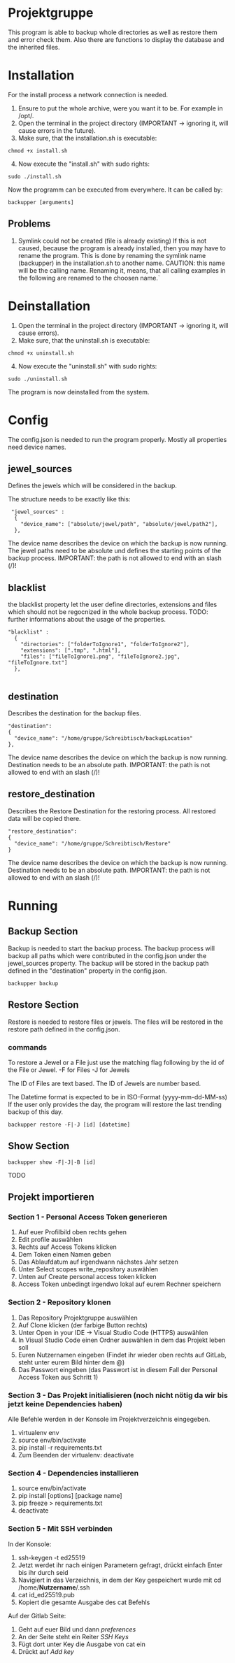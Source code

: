 # Projektgruppe

This program is able to backup whole directories as well as restore them and error check them.
Also there are functions to display the database and the inherited files.

# Installation

For the install process a network connection is needed.

1. Ensure to put the whole archive, were you want it to be. For example in /opt/.
2. Open the terminal in the project directory (IMPORTANT -> ignoring it, will cause errors in the future).
3. Make sure, that the installation.sh is executable:
```
chmod +x install.sh
```
4. Now execute the "install.sh" with sudo rights:
```
sudo ./install.sh
```

Now the programm can be executed from everywhere. It can be called by:
```
backupper [ærguments]
```

## Problems
1. Symlink could not be created (file is already existing)
If this is not caused, because the program is already installed, then you may have to rename the program.
This is done by renaming the symlink name (backupper) in the installation.sh to another name.
CAUTION: this name will be the calling name. Renaming it, means, that all calling examples in the following are renamed to the choosen name.`

# Deinstallation

1. Open the terminal in the project directory (IMPORTANT -> ignoring it, will cause errors).
2. Make sure, that the uninstall.sh is executable:
```
chmod +x uninstall.sh
```
4. Now execute the "uninstall.sh" with sudo rights:
```
sudo ./uninstall.sh
```

The program is now deinstalled from the system.

# Config

The config.json is needed to run the program properly.
Mostly all properties need device names. 

## jewel_sources

Defines the jewels which will be considered in the backup.

The structure needs to be exactly like this:

```
 "jewel_sources" :
  {
    "device_name": ["absolute/jewel/path", "absolute/jewel/path2"],
  },

```

The device name describes the device on which the backup is now running.
The jewel paths need to be absolute und defines the starting points of the backup process.
IMPORTANT: the path is not allowed to end with an slash (/)!

## blacklist

the blacklist property let the user define directories, extensions and files which should not be regocnized in the whole backup process.
TODO: further informations about the usage of the properties.

```
"blacklist" :
  {
    "directories": ["folderToIgnore1", "folderToIgnore2"],
    "extensions": [".tmp", ".html"],
    "files": ["fileToIgnore1.png", "fileToIgnore2.jpg", "fileToIgnore.txt"]
  },
  
```
## destination

 Describes the destination for the backup files.

  ```
  "destination":
  {
    "device_name": "/home/gruppe/Schreibtisch/backupLocation"
  },

  ```

 The device name describes the device on which the backup is now running.
 Destination needs to be an absolute path.
 IMPORTANT: the path is not allowed to end with an slash (/)!

## restore_destination
  Describes the Restore Destination for the restoring process. All restored data will be copied there.

  ```
  "restore_destination":
  {
    "device_name": "/home/gruppe/Schreibtisch/Restore"
  }
  ```

 The device name describes the device on which the backup is now running.
 Destination needs to be an absolute path.
 IMPORTANT: the path is not allowed to end with an slash (/)!

# Running

## Backup Section

Backup is needed to start the backup process. The backup process will backup all paths which were contributed in the config.json under the jewel_sources property.
The backup will be stored in the backup path defined in the "destination" property in the config.json.

```
backupper backup
```

## Restore Section

Restore is needed to restore files or jewels. The files will be restored in the restore path defined in the config.json.

### commands
To restore a Jewel or a File just use the matching flag following by the id of the File or Jewel.
-F for Files
-J for Jewels

The ID of Files are text based.
The ID of Jewels are number based.

The Datetime format is expected to be in ISO-Format (yyyy-mm-dd-MM-ss)
If the user only provides the day, the program will restore the last trending backup of this day.

```
backupper restore -F|-J [id] [datetime]
```

## Show Section

```
backupper show -F|-J|-B [id]
```
TODO




## Projekt importieren
### Section 1 - Personal Access Token generieren 
1. Auf euer Profilbild oben rechts gehen
2. Edit profile auswählen
3. Rechts auf Access Tokens klicken
4. Dem Token einen Namen geben
5. Das Ablaufdatum auf irgendwann nächstes Jahr setzen
6. Unter Select scopes write_repository auswählen
7. Unten auf Create personal access token klicken
8. Access Token unbedingt irgendwo lokal auf eurem Rechner speichern

### Section 2 - Repository klonen
1. Das Repository Projektgruppe auswählen
2. Auf Clone klicken (der farbige Button rechts)
3. Unter Open in your IDE -> Visual Studio Code (HTTPS) auswählen
4. In Visual Studio Code einen Ordner auswählen in dem das Projekt leben soll
5. Euren Nutzernamen eingeben (Findet ihr wieder oben rechts auf GitLab, steht unter eurem Bild hinter dem @)
6. Das Passwort eingeben (das Passwort ist in diesem Fall der Personal Access Token aus Schritt 1)

### Section 3 - Das Projekt initialisieren (noch nicht nötig da wir bis jetzt keine Dependencies haben)
Alle Befehle werden in der Konsole im Projektverzeichnis eingegeben.
1. virtualenv env
2. source env/bin/activate
3. pip install -r requirements.txt
4. Zum Beenden der virtualenv: deactivate

### Section 4 - Dependencies installieren
1. source env/bin/activate
2. pip install [options] [package name]
3. pip freeze > requirements.txt
4. deactivate

### Section 5 - Mit SSH verbinden
In der Konsole:
1. ssh-keygen -t ed25519
2. Jetzt werdet ihr nach einigen Parametern gefragt, drückt einfach Enter bis ihr durch seid
3. Navigiert in das Verzeichnis, in dem der Key gespeichert wurde mit cd /home/__Nutzername__/.ssh
4. cat id_ed25519.pub
5. Kopiert die gesamte Ausgabe des cat Befehls

Auf der Gitlab Seite:
1. Geht auf euer Bild und dann *preferences*
2. An der Seite steht ein Reiter *SSH Keys*
3. Fügt dort unter Key die Ausgabe von cat ein
4. Drückt auf *Add key*
